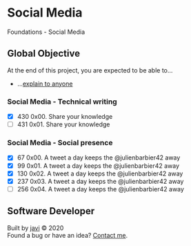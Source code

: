 # Social Media
Foundations - Social Media

## Global Objective
At the end of this project, you are expected to be able to...
- ...[explain to anyone](https://fs.blog/2012/04/feynman-technique/)

### Social Media - Technical writing
* [x]  430 0x00. Share your knowledge
* [ ]  431 0x01. Share your knowledge

### Social Media - Social presence
* [x] 67 0x00. A tweet a day keeps the @julienbarbier42 away
* [x] 99 0x01. A tweet a day keeps the @julienbarbier42 away
* [x] 130 0x02. A tweet a day keeps the @julienbarbier42 away
* [x] 237 0x03. A tweet a day keeps the @julienbarbier42 away
* [ ] 256 0x04. A tweet a day keeps the @julienbarbier42 away

## Software Developer
Built by [javi](https://github.com/javi0x00) :copyright: 2020  
Found a bug or have an idea? [Contact me](https://www.linkedin.com/in/javi0x00/).
